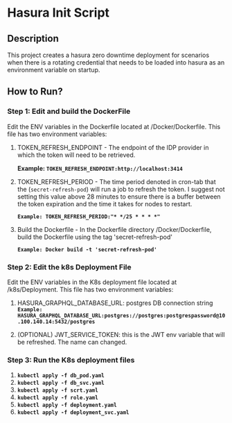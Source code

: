 # Hasura Init Script

## Description

This project creates a hasura zero downtime deployment for scenarios when there
is a rotating credential that needs to be loaded into hasura as an environment
variable on startup.

## How to Run?

### Step 1: Edit and build the DockerFile

Edit the ENV variables in the Dockerfile located at /Docker/Dockerfile. This
file has two environment variables:

1. TOKEN_REFRESH_ENDPOINT - The endpoint of the IDP provider in which the token
   will need to be retrieved.

   **Example: `TOKEN_REFRESH_ENDPOINT:http://localhost:3414`**

2. TOKEN_REFRESH_PERIOD - The time period denoted in cron-tab that the
   (`secret-refresh-pod`) will run a job to refresh the token. I suggest not
   setting this value above 28 minutes to ensure there is a buffer between the
   token expiration and the time it takes for nodes to restart.

   **`Example: TOKEN_REFRESH_PERIOD:"* */25 * * * *"`**

3. Build the Dockerfile - In the Dockerfile directory /Docker/Dockerfile, build
   the Dockerfile using the tag 'secret-refresh-pod'

   **`Example: Docker build -t 'secret-refresh-pod'`**

### Step 2: Edit the k8s Deployment File

Edit the ENV variables in the K8s deployment file located at /k8s/Deployment.
This file has two environment variables:

1. HASURA_GRAPHQL_DATABASE_URL: postgres DB connection string
   **`Example: HASURA_GRAPHQL_DATABASE_URL:postgres://postgres:postgrespassword@10.100.140.14:5432/postgres`**

2. (OPTIONAL) JWT_SERVICE_TOKEN: this is the JWT env variable that will be
   refreshed. The name can changed.

### Step 3: Run the K8s deployment files

1. **`kubectl apply -f db_pod.yaml`**
2. **`kubectl apply -f db_svc.yaml`**
3. **`kubectl apply -f scrt.yaml`**
4. **`kubectl apply -f role.yaml`**
5. **`kubectl apply -f deployment.yaml`**
6. **`kubectl apply -f deployment_svc.yaml`**
